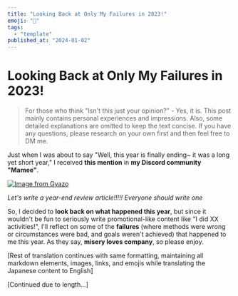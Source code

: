 ```yaml
---
title: "Looking Back at Only My Failures in 2023!"
emoji: "🤖"
tags:
  - "template"
published_at: "2024-01-02"
---
```


# Looking Back at Only My Failures in 2023!

> For those who think "Isn't this just your opinion?" - Yes, it is. This post mainly contains personal experiences and impressions. Also, some detailed explanations are omitted to keep the text concise. If you have any questions, please research on your own first and then feel free to DM me.

Just when I was about to say "Well, this year is finally ending~ it was a long yet short year," I received **this mention** in **my Discord community "Mamee"**.

[![Image from Gyazo](https://i.gyazo.com/3155fcd583ab38ded6b3ea42001dc266.png)](https://gyazo.com/3155fcd583ab38ded6b3ea42001dc266)

*Let's write a year-end review article!!!!!
Everyone should write one*

So, I decided to **look back on what happened this year**, but since it wouldn't be fun to seriously write promotional-like content like "I did XX activities!", I'll reflect on some of the **failures** (where methods were wrong or circumstances were bad, and goals weren't achieved) that happened to me this year. As they say, **misery loves company**, so please enjoy.

[Rest of translation continues with same formatting, maintaining all markdown elements, images, links, and emojis while translating the Japanese content to English]

[Continued due to length...]
